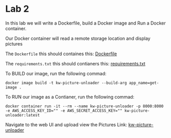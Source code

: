 # Lab 2
In this lab we will write a Dockerfile, build a Docker image and Run a Docker container.

Our Docker container will read a remote storage location and display pictures

The `Dockerfile` this should containes this:
[Dockerfile](labs/lab2/Dockerfile)

The `requirements.txt` this should contianers this:
[requirements.txt](labs/lab2/requirements.txt)

To BUILD our image, run the following commad:
```
docker image build -t kw-picture-unloader --build-arg app_name=get-image .
```

To RUN our image as a Contianer, run the following commad:
```
docker container run -it --rm --name kw-picture-unloader -p 8000:8000 -e AWS_ACCESS_KEY_ID="" -e AWS_SECRET_ACCESS_KEY="" kw-picture-unloader:latest
```
Navigate to the web UI and upload view the Pictures
Link: [kw-picture-unloader](localhost:8000)
